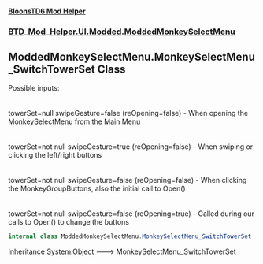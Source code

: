 #### [BloonsTD6 Mod Helper](index.md 'index')
### [BTD_Mod_Helper.UI.Modded](index.md#BTD_Mod_Helper.UI.Modded 'BTD_Mod_Helper.UI.Modded').[ModdedMonkeySelectMenu](BTD_Mod_Helper.UI.Modded.ModdedMonkeySelectMenu.md 'BTD_Mod_Helper.UI.Modded.ModdedMonkeySelectMenu')

## ModdedMonkeySelectMenu.MonkeySelectMenu_SwitchTowerSet Class

Possible inputs:  
<br/>  
towerSet=null swipeGesture=false (reOpening=false) - When opening the MonkeySelectMenu from the Main Menu  
<br/>  
towerSet=not null swipeGesture=true (reOpening=false) - When swiping or clicking the left/right buttons  
<br/>  
towerSet=not null swipeGesture=false (reOpening=false) - When clicking the MonkeyGroupButtons, also the initial call to Open()  
<br/>  
towerSet=not null swipeGesture=false (reOpening=true) - Called during our calls to Open() to change the buttons

```csharp
internal class ModdedMonkeySelectMenu.MonkeySelectMenu_SwitchTowerSet
```

Inheritance [System.Object](https://docs.microsoft.com/en-us/dotnet/api/System.Object 'System.Object') &#129106; MonkeySelectMenu_SwitchTowerSet